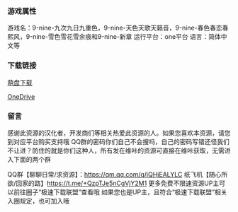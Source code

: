 ### 游戏属性
游戏名：9-nine-九次九日九重色，9-nine-天色天歌天籁音，9-nine-春色春恋春熙风，9-nine-雪色雪花雪余痕和9-nine-新章
运行平台：one平台
语言：简体中文等
### 下载链接
[萌盘下载](https://pan.moe/s/9VeqHe)

[OneDrive](https://flowerrover-my.sharepoint.com/:f:/g/personal/lingvt_uper4_vikacg_com/EgrPRf0PS6lEm94-m-hy6TcBNooFsULVv71Oz4v7PiiKaA?e=bEXF76)

### 留言
感谢此资源的汉化者，开发商们等相关热爱此资源的人。如果您喜欢本资源，请您到对应平台购买支持哦
QQ群的密码你们自己不会搜吗，自己的密码写错还怪我们不让进？防住的就是你们这种人，所有发在维咔的资源可直接在维咔获取，无需进入下面的两个群

QQ群【聊聊日常/求资源】：https://qm.qq.com/q/iQHjEALYLC
纸飞机【随心所欲/回家的路】https://t.me/+QzpTJe5nCgVjY2M1
更多免费不限速资源UP主可以前往圈子“极速下载联盟”查看哦
如果您也是UP主，且符合“极速下载联盟”相关入圈规定，也可加入哦

